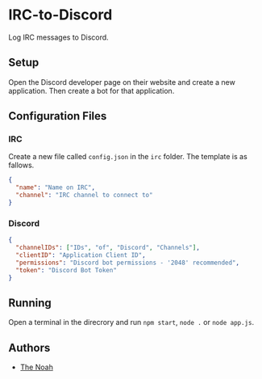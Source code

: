 # IRC-to-Discord

Log IRC messages to Discord.

## Setup

Open the Discord developer page on their website and create a new application. Then create a bot for that application.

## Configuration Files

### IRC

Create a new file called `config.json` in the `irc` folder. The template is as fallows.

```json
{
  "name": "Name on IRC",
  "channel": "IRC channel to connect to"
}
```

### Discord

```json
{
  "channelIDs": ["IDs", "of", "Discord", "Channels"],
  "clientID": "Application Client ID",
  "permissions": "Discord bot permissions - '2048' recommended",
  "token": "Discord Bot Token"
}
```

## Running

Open a terminal in the direcrory and run `npm start`, `node .` or `node app.js`.

## Authors

* [The Noah](https://github.com/The-Noah/ "The Noah's GitHub")